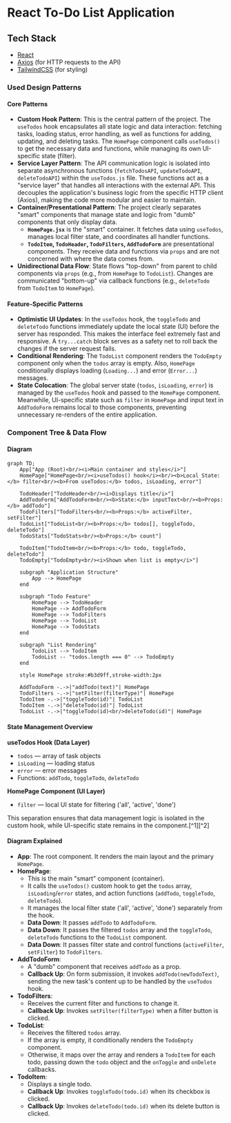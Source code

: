 # React To-Do List Application

## Tech Stack

- [React](https://react.dev/)
- [Axios](https://axios-http.com/docs/intro) (for HTTP requests to the API)
- [TailwindCSS](https://tailwindcss.com/) (for styling)


### Used Design Patterns

#### Core Patterns

- **Custom Hook Pattern**: This is the central pattern of the project. The `useTodos` hook encapsulates all state logic and data interaction: fetching tasks, loading status, error handling, as well as functions for adding, updating, and deleting tasks. The `HomePage` component calls `useTodos()` to get the necessary data and functions, while managing its own UI-specific state (filter).
- **Service Layer Pattern**: The API communication logic is isolated into separate asynchronous functions (`fetchTodosAPI`, `updateTodoAPI`, `deleteTodoAPI`) within the `useTodos.js` file. These functions act as a "service layer" that handles all interactions with the external API. This decouples the application's business logic from the specific HTTP client (Axios), making the code more modular and easier to maintain.
- **Container/Presentational Pattern**: The project clearly separates "smart" components that manage state and logic from "dumb" components that only display data.
    - **`HomePage.jsx`** is the "smart" container. It fetches data using `useTodos`, manages local filter state, and coordinates all handler functions.
    - **`TodoItem`, `TodoHeader`, `TodoFilters`, `AddTodoForm`** are presentational components. They receive data and functions via `props` and are not concerned with where the data comes from.
- **Unidirectional Data Flow**: State flows "top-down" from parent to child components via `props` (e.g., from `HomePage` to `TodoList`). Changes are communicated "bottom-up" via callback functions (e.g., `deleteTodo` from `TodoItem` to `HomePage`).


#### Feature-Specific Patterns

- **Optimistic UI Updates**: In the `useTodos` hook, the `toggleTodo` and `deleteTodo` functions immediately update the local state (UI) before the server has responded. This makes the interface feel extremely fast and responsive. A `try...catch` block serves as a safety net to roll back the changes if the server request fails.
- **Conditional Rendering**: The `TodoList` component renders the `TodoEmpty` component only when the `todos` array is empty. Also, `HomePage` conditionally displays loading (`Loading...`) and error (`Error...`) messages.
- **State Colocation**: The global server state (`todos`, `isLoading`, `error`) is managed by the `useTodos` hook and passed to the `HomePage` component. Meanwhile, UI-specific state such as `filter` in `HomePage` and input text in `AddTodoForm` remains local to those components, preventing unnecessary re-renders of the entire application.


### Component Tree \& Data Flow

#### Diagram

```mermaid
graph TD;
    App["App (Root)<br/><i>Main container and styles</i>"]
    HomePage["HomePage<br/><i>useTodos() hook</i><br/><b>Local State:</b> filter<br/><b>From useTodos:</b> todos, isLoading, error"]
    
    TodoHeader["TodoHeader<br/><i>Displays title</i>"]
    AddTodoForm["AddTodoForm<br/><b>State:</b> inputText<br/><b>Props:</b> addTodo"]
    TodoFilters["TodoFilters<br/><b>Props:</b> activeFilter, setFilter"]
    TodoList["TodoList<br/><b>Props:</b> todos[], toggleTodo, deleteTodo"]
    TodoStats["TodoStats<br/><b>Props:</b> count"]
    
    TodoItem["TodoItem<br/><b>Props:</b> todo, toggleTodo, deleteTodo"]
    TodoEmpty["TodoEmpty<br/><i>Shown when list is empty</i>"]

    subgraph "Application Structure"
        App --> HomePage
    end

    subgraph "Todo Feature"
        HomePage --> TodoHeader
        HomePage --> AddTodoForm
        HomePage --> TodoFilters
        HomePage --> TodoList
        HomePage --> TodoStats
    end

    subgraph "List Rendering"
        TodoList --> TodoItem
        TodoList -- "todos.length === 0" --> TodoEmpty
    end

    style HomePage stroke:#b3d9ff,stroke-width:2px
    
    AddTodoForm -.->|"addTodo(text)"| HomePage
    TodoFilters -.->|"setFilter(filterType)"| HomePage
    TodoItem -.->|"toggleTodo(id)"| TodoList
    TodoItem -.->|"deleteTodo(id)"| TodoList
    TodoList -.->|"toggleTodo(id)<br/>deleteTodo(id)"| HomePage
```


#### State Management Overview

**useTodos Hook (Data Layer)**

- `todos` — array of task objects
- `isLoading` — loading status
- `error` — error messages
- Functions: `addTodo`, `toggleTodo`, `deleteTodo`

**HomePage Component (UI Layer)**

- `filter` — local UI state for filtering ('all', 'active', 'done')

This separation ensures that data management logic is isolated in the custom hook, while UI-specific state remains in the component.[^1][^2]

#### Diagram Explained

- **App**: The root component. It renders the main layout and the primary `HomePage`.
- **HomePage**:
    - This is the main "smart" component (container).
    - It calls the `useTodos()` custom hook to get the `todos` array, `isLoading`/`error` states, and action functions (`addTodo`, `toggleTodo`, `deleteTodo`).
    - It manages the local filter state ('all', 'active', 'done') separately from the hook.
    - **Data Down**: It passes `addTodo` to `AddTodoForm`.
    - **Data Down**: It passes the filtered `todos` array and the `toggleTodo`, `deleteTodo` functions to the `TodoList` component.
    - **Data Down**: It passes filter state and control functions (`activeFilter`, `setFilter`) to `TodoFilters`.
- **AddTodoForm**:
    - A "dumb" component that receives `addTodo` as a prop.
    - **Callback Up**: On form submission, it invokes `addTodo(newTodoText)`, sending the new task's content up to be handled by the `useTodos` hook.
- **TodoFilters**:
    - Receives the current filter and functions to change it.
    - **Callback Up**: Invokes `setFilter(filterType)` when a filter button is clicked.
- **TodoList**:
    - Receives the filtered `todos` array.
    - If the array is empty, it conditionally renders the `TodoEmpty` component.
    - Otherwise, it maps over the array and renders a `TodoItem` for each todo, passing down the `todo` object and the `onToggle` and `onDelete` callbacks.
- **TodoItem**:
    - Displays a single todo.
    - **Callback Up**: Invokes `toggleTodo(todo.id)` when its checkbox is clicked.
    - **Callback Up**: Invokes `deleteTodo(todo.id)` when its delete button is clicked.
